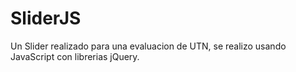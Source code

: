 # SliderJS
Un Slider realizado para una evaluacion de UTN, se realizo usando JavaScript con librerias jQuery.

